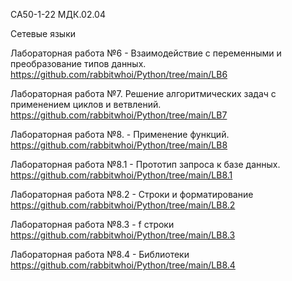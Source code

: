 СА50-1-22 МДК.02.04

Сетевые языки 


Лабораторная работа №6 - Взаимодействие с переменными и преобразование типов данных.
https://github.com/rabbitwhoi/Python/tree/main/LB6

Лабораторная работа №7. Решение алгоритмических задач с применением циклов и ветвлений.
https://github.com/rabbitwhoi/Python/tree/main/LB7

Лабораторная работа №8. - Применение функций.  
https://github.com/rabbitwhoi/Python/tree/main/LB8

Лабораторная работа №8.1 - Прототип запроса к базе данных.  
https://github.com/rabbitwhoi/Python/tree/main/LB8.1

Лабораторная работа №8.2 - Строки и форматирование  
https://github.com/rabbitwhoi/Python/tree/main/LB8.2

Лабораторная работа №8.3 - f строки  
https://github.com/rabbitwhoi/Python/tree/main/LB8.3

Лабораторная работа №8.4 - Библиотеки 
https://github.com/rabbitwhoi/Python/tree/main/LB8.4
